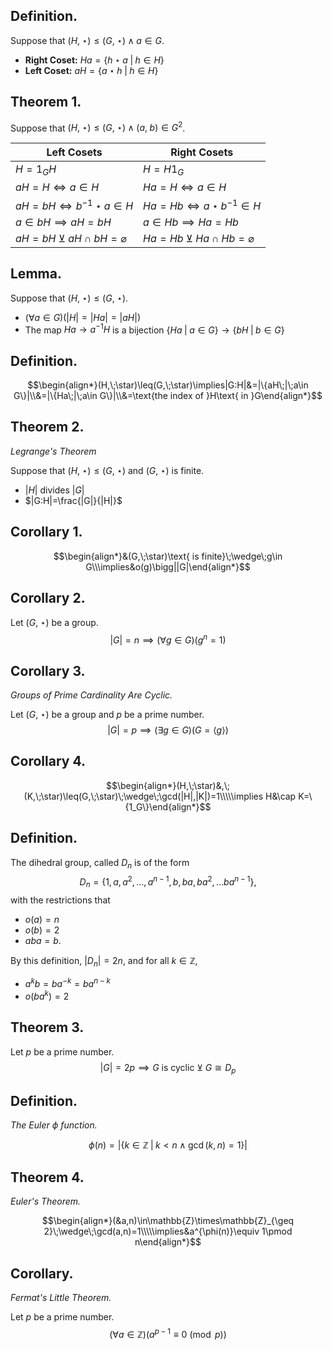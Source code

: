 
## Definition.

Suppose that $(H,\;\star)\leq(G,\;\star)\;\wedge\;a\in G$.
- **Right Coset:** $Ha=\{h\star a\;|\;h\in H\}$
- **Left Coset:** $aH=\{a\star h\;|\;h\in H\}$

## Theorem 1.

Suppose that $(H,\;\star)\leq(G,\;\star)\;\wedge\;(a,\;b)\in G^2$.

| Left Cosets                             | Right Cosets                            |
| --------------------------------------- | --------------------------------------- |
| $H=1_GH$                                | $H=H1_G$                                |
| $aH=H\iff a\in H$                       | $Ha=H\iff a\in H$                       |
| $aH=bH\iff b^{-1}\star a\in H$          | $Ha=Hb\iff a\star b^{-1}\in H$          |
| $a\in bH\implies aH=bH$                 | $a\in Hb\implies Ha=Hb$                 |
| $aH=bH\;\veebar\;aH\cap bH=\varnothing$ | $Ha=Hb\;\veebar\;Ha\cap Hb=\varnothing$ |
 
## Lemma.

Suppose that $(H,\;\star)\leq(G,\;\star)$.
- $(\forall a\in G)(|H|=|Ha|=|aH|)$
- The map $Ha\rightarrow a^{-1}H$ is a bijection $\{Ha\;|\;a\in G\}\rightarrow\{bH\;|\;b\in G\}$


## Definition. 

$$\begin{align*}(H,\;\star)\leq(G,\;\star)\implies|G:H|&=|\{aH\;|\;a\in G\}|\\&=|\{Ha\;|\;a\in G\}|\\&=\text{the index of }H\text{ in }G\end{align*}$$

## Theorem 2.
*Legrange's Theorem*

Suppose that $(H,\;\star)\leq(G,\;\star)$ and $(G,\;\star)$ is finite.
- $|H|$ divides $|G|$
- $|G:H|=\frac{|G|}{|H|}$

## Corollary 1.

$$\begin{align*}&(G,\;\star)\text{ is finite}\;\wedge\;g\in G\\\implies&o(g)\bigg||G|\end{align*}$$
## Corollary 2.

Let $(G,\;\star)$ be a group. 
$$|G|=n\implies (\forall g\in G)(g^n=1)$$

## Corollary 3.
*Groups of Prime Cardinality Are Cyclic.*

Let $(G,\;\star)$ be a group and $p$ be a prime number.
$$|G|=p\implies (\exists g\in G)(G=\langle g \rangle)$$

## Corollary 4.

$$\begin{align*}(H,\;\star)&,\;(K,\;\star)\leq(G,\;\star)\;\wedge\;\gcd(|H|,|K|)=1\\\\\implies H&\cap K=\{1_G\}\end{align*}$$

## Definition.

The dihedral group, called $D_n$ is of the form 
$$D_n=\{1,a,a^2,\dots,a^{n-1},b,ba,ba^2,\dots ba^{n-1}\}\text{,}$$
with the restrictions that
- $o(a)=n$
- $o(b)=2$
- $aba=b$.

By this definition, $|D_n|=2n$, and for all $k\in\mathbb{Z}$,
- $a^kb=ba^{-k}=ba^{n-k}$
- $o(ba^k)=2$

## Theorem 3.

Let $p$ be a prime number.
$$|G|=2p\implies G\text{ is cyclic}\;\veebar\;G\cong D_p$$

## Definition.
*The Euler $\phi$ function.*

$$\phi(n)=|\{k\in\mathbb{Z}\;|\;k<n\;\wedge\;\gcd(k,n)=1\}|$$

## Theorem 4.
*Euler's Theorem.*

$$\begin{align*}(&a,n)\in\mathbb{Z}\times\mathbb{Z}_{\geq 2}\;\wedge\;\gcd(a,n)=1\\\\\implies&a^{\phi(n)}\equiv 1\pmod n\end{align*}$$

## Corollary.
*Fermat's Little Theorem.*

Let $p$ be a prime number.
$$(\forall a\in\mathbb{Z})(a^{p-1}\equiv 0\pmod p)$$